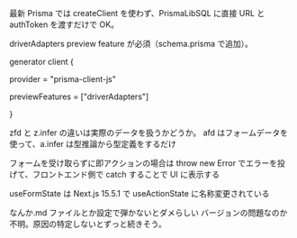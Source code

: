 最新 Prisma では createClient を使わず、PrismaLibSQL に直接 URL と authToken を渡すだけで OK。

driverAdapters preview feature が必須（schema.prisma で追加）。

generator client {

provider = "prisma-client-js"

previewFeatures = ["driverAdapters"]

}

zfd と z.infer の違いは実際のデータを扱うかどうか。
afd はフォームデータを使って、a.infer は型推論から型定義をするだけ

フォームを受け取らずに即アクションの場合は throw new Error でエラーを投げて、フロントエンド側で catch することで UI に表示する

useFormState は Next.js 15.5.1 で useActionState に名称変更されている

なんか.md ファイルとか設定で弾かないとダメらしい
バージョンの問題なのか不明。原因の特定しないとずっと続きそう。

